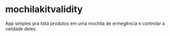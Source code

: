 # mochilakitvalidity
App simples pra lista produtos em uma mochila de ermegência e controlar a validade deles.
